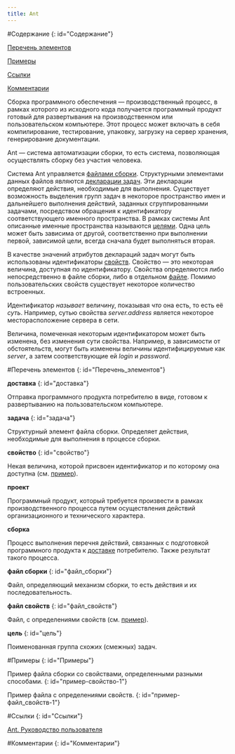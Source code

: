 ```yaml
---
title: Ant
---
```


#Содержание
{: id="Содержание"}

[Перечень элементов](#Перечень_элементов)

[Примеры](#Примеры)

[Ссылки](#Ссылки)

[Комментарии](#Комментарии)

Сборка программного обеспечения — производственный процесс, в рамках которого из исходного кода получается программный продукт готовый для развертывания на производственном или пользовательском компьютере. Этот процесс может включать в себя компилирование, тестирование, упаковку, загрузку на сервер хранения, генерирование документации.

Ant — система автоматизации сборки, то есть система, позволяющая осуществлять сборку без участия человека.

Система Ant управляется [файлами сборки](#файл_сборки). Структурными элементами данных файлов являются [декларации задач](#задача). Эти декларации определяют действия, необходимые для выполнения. Существует возможность выделения групп задач в некоторое пространство имен и дальнейшего выполнения действий, заданных сгруппированными задачами, посредством обращения к идентификатору соответствующего именного пространства. В рамках системы Ant описанные именные пространства называются [целями](#цель). Одна цель может быть зависима от другой, соответственно при выполнении первой, зависимой цели, всегда сначала будет выполняться вторая.

В качестве значений атрибутов деклараций задач могут быть использованы идентификаторы [свойств](#свойство). Свойство — это некоторая величина, доступная по идентификатору. Свойства определяются либо непосредственно в файле сборки, либо в отдельном [файле](#файл_свойств). Помимо пользовательских свойств существует некоторое количество встроенных.

Идентификатор _называет_ величину, показывая _что_ она есть, то есть её _суть_. Например, сутью свойства _server.address_ является некоторое месторасположение сервера в сети.

Величина, помеченная некоторым идентификатором может быть изменена, без изменения сути свойства. Например, в зависимости от обстоятельств, могут быть изменены величины идентифицируемые как _server_, а затем соответствующие ей _login_ и _password_.

#Перечень элементов
{: id="Перечень_элементов"}

**доставка**
{: id="доставка"}

Отправка программного продукта потребителю в виде, готовом к развертыванию на пользовательском компьютере.

**задача**
{: id="задача"}

Структурный элемент файла сборки. Определяет действия, необходимые для выполнения в процессе сборки.

**свойство**
{: id="свойство"}

Некая величина, которой присвоен идентификатор и по которому она доступна (см. [пример](#пример-свойство-1)).

**проект**

Программный продукт, который требуется произвести в рамках производственного процесса путем осуществления действий организационного и технического характера.

**сборка**

Процесс выполнения перечня действий, связанных с подготовкой программного продукта к [доставке](#доставка) потребителю. Также результат такого процесса.

**файл сборки**
{: id="файл_сборки"}

Файл, определяющий механизм сборки, то есть действия и их последовательность.

**файл свойств**
{: id="файл_свойств"}

Файл, с определениями свойств (см. [пример](#пример-файл_свойств-1)).

**цель**
{: id="цель"}

Поименованная группа схожих (смежных) задач.

#Примеры
{: id="Примеры"}

Пример файла сборки со свойствами, определенными разными способами.
{: id="пример-свойство-1"}

<script src="https://gist.github.com/Shamaoke/8e5bf7da9f0a4222ef2977acd473bd87.js"></script>

Пример файла с определениями свойств.
{: id="пример-файл_свойств-1"}

<script src="https://gist.github.com/Shamaoke/178af8f138f1a64f7475034a3435cc5f.js"></script>

#Ссылки
{: id="Ссылки"}

[Ant. Руководство пользователя](http://ant.apache.org/manual/index.html)

#Комментарии
{: id="Комментарии"}
